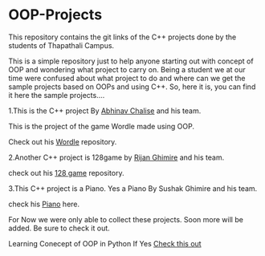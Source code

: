 # OOP-Projects
This repository  contains the git links of the C++ projects done by the students of Thapathali Campus.

This is a simple repository just to help anyone starting out with concept of OOP and wondering what project
to carry on. 
Being a student we at our time were confused about what project to do and where can we get the sample projects 
based on OOPs and using C++.
So, here it is, you can find it here the sample projects....


1.This is the C++ project By [Abhinav Chalise](https://github.com/AC17dollars) and his team.

This is the project of the game Wordle made using OOP.

Check out his [Wordle](https://github.com/AC17dollars/cpp-wordle-clone.git) repository.


2.Another C++ project is 128game by [Rijan Ghimire](https://github.com/rijan7ghimire) and his team.

check out his [128 game](https://github.com/rijan7ghimire/128game) repository.

3.This C++ project is a Piano. Yes a Piano By Sushak Ghimire and his team.

check his [Piano](https://gitlab.com/sushankgghimire/piano.git) here.



For Now we were only able to collect these projects. 
Soon more will be added.
Be sure to check it out.

Learning Conecept of OOP in Python If Yes [Check this out](https://github.com/Strange18/Comparing-python-and-Cpp.git)



